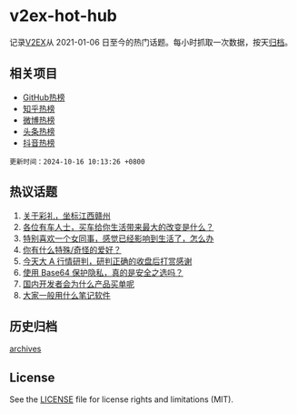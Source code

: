 # v2ex-hot-hub

 记录[V2EX](https://www.v2ex.com/)从 2021-01-06 日至今的热门话题。每小时抓取一次数据，按天[归档](archives)。
 
 ## 相关项目

- [GitHub热榜](https://github.com/snaildev/github-hot-hub)
- [知乎热榜](https://github.com/snaildev/zhihu-hot-hub)
- [微博热榜](https://github.com/snaildev/weibo-hot-hub)
- [头条热榜](https://github.com/snaildev/toutiao-hot-hub)
- [抖音热榜](https://github.com/snaildev/douyin-hot-hub)


 `更新时间：2024-10-16 10:13:26 +0800`

## 热议话题

1. [关于彩礼，坐标江西赣州](https://www.v2ex.com/t/1080514)
1. [各位有车人士，买车给你生活带来最大的改变是什么？](https://www.v2ex.com/t/1080467)
1. [特别喜欢一个女同事，感觉已经影响到生活了，怎么办](https://www.v2ex.com/t/1080667)
1. [你有什么特殊/奇怪的爱好？](https://www.v2ex.com/t/1080471)
1. [今天大 A 行情研判，研判正确的收盘后打赏感谢](https://www.v2ex.com/t/1080651)
1. [使用 Base64 保护隐私，真的是安全之选吗？](https://www.v2ex.com/t/1080435)
1. [国内开发者会为什么产品买单呢](https://www.v2ex.com/t/1080377)
1. [大家一般用什么笔记软件](https://www.v2ex.com/t/1080521)

## 历史归档

[archives](archives)

## License

See the [LICENSE](LICENSE) file for license rights and limitations (MIT).
